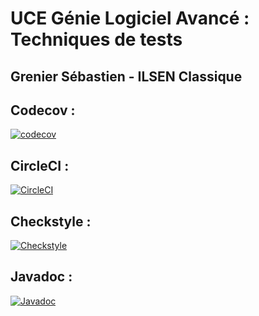 # UCE Génie Logiciel Avancé : Techniques de tests


## Grenier Sébastien - ILSEN Classique

## Codecov : 
[![codecov](https://codecov.io/gh/Sebastien-Grenier/ceri-m1-techniques-de-test/graph/badge.svg?token=5MNNQOR4OM)](https://codecov.io/gh/Sebastien-Grenier/ceri-m1-techniques-de-test)

## CircleCI : 
[![CircleCI](https://dl.circleci.com/status-badge/img/gh/Sebastien-Grenier/ceri-m1-techniques-de-test/tree/master.svg?style=svg)](https://dl.circleci.com/status-badge/redirect/gh/Sebastien-Grenier/ceri-m1-techniques-de-test/tree/master)

## Checkstyle : 
[![Checkstyle](target/site/badges/checkstyle-result.svg)](https://raw.githubusercontent.com/Sebastien-Grenier/ceri-m1-techniques-de-test/master/checkstyle-result.svg)

## Javadoc :
[![Javadoc](https://img.shields.io/badge/Javadoc-Generated-brightgreen?logo=java)](https://sebastien-grenier.github.io/ceri-m1-techniques-de-test/)